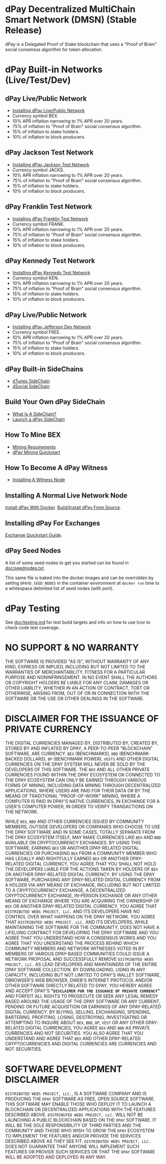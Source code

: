 # dPay Decentralized MultiChain Smart Network (DMSN) (Stable Release)

dPay is a Delegated Proof of Stake blockchain that uses a "Proof of Brain" social consensus algorithm for token allocation.

# dPay Built-in Networks (Live/Test/Dev)

## dPay Live/Public Network
- [Installing dPay Live/Public Network](https://github.com/dpays/dpay/blob/master/doc/networks/dpay-live-network.md)
- Currency symbol BEX.
- 10% APR inflation narrowing to 1% APR over 20 years.
- 75% of inflation to "Proof of Brain" social consensus algorithm.
- 15% of inflation to stake holders.
- 10% of inflation to block producers.

## dPay Jackson Test Network
- [Installing dPay Jackson Test Network](https://github.com/dpays/dpay/blob/master/doc/networks/dpay-jackson-test-network.md)
- Currency symbol JACKS.
- 10% APR inflation narrowing to 1% APR over 20 years.
- 75% of inflation to "Proof of Brain" social consensus algorithm.
- 15% of inflation to stake holders.
- 10% of inflation to block producers.

## dPay Franklin Test Network
- [Installing dPay Franklin Test Network](https://github.com/dpays/dpay/blob/master/doc/networks/dpay-franklin-test-network.md)
- Currency symbol FRANK.
- 10% APR inflation narrowing to 1% APR over 20 years.
- 75% of inflation to "Proof of Brain" social consensus algorithm.
- 15% of inflation to stake holders.
- 10% of inflation to block producers.

## dPay Kennedy Test Network
- [Installing dPay Kennedy Test Network](https://github.com/dpays/dpay/blob/master/doc/networks/dpay-kennedy-test-network.md)
- Currency symbol KEN.
- 10% APR inflation narrowing to 1% APR over 20 years.
- 75% of inflation to "Proof of Brain" social consensus algorithm.
- 15% of inflation to stake holders.
- 10% of inflation to block producers.

## dPay Live/Public Network
- [Installing dPay Jefferson Dev Network](https://github.com/dpays/dpay/blob/master/doc/networks/dpay-jefferson-dev-network.md)
- Currency symbol FREE.
- 10% APR inflation narrowing to 1% APR over 20 years.
- 75% of inflation to "Proof of Brain" social consensus algorithm.
- 15% of inflation to stake holders.
- 10% of inflation to block producers.

## dPay Built-in SideChains
- [dTunes SideChain](https://github.com/dpays/dpay/blob/master/doc/sidechains/dtunes.md)
- [dSocial SideChain](https://github.com/dpays/dpay/blob/master/doc/sidechains/dsocial.md)

## Build Your Own dPay SideChain
- [What Is A SideChain?](https://github.com/dpays/dpay/blob/master/doc/sidechains/about-sidechains.md)
- [Launch a dPay SideChain](https://github.com/dpays/dpay/blob/master/doc/sidechains/launching-sidechains.md)

## How To Mine BEX
- [Mining Requirements](https://github.com/dpays/dpay/blob/master/doc/mining/requirements.md)
- [dPay Mining Quickstart](https://github.com/dpays/dpay/blob/master/doc/mining/quickstart.md)

## How To Become A dPay Witness
- [Installing A Witness Node](https://github.com/dpays/dpay/blob/master/doc/witness/installation.md)

## Installing A Normal Live Network Node
[Install dPay With Docker](https://github.com/dpays/dpay/blob/master/doc/install/live/docker.md).
[Build/Install dPay From Source](https://github.com/dpays/dpay/blob/master/doc/install/live/install.md).

## Installing dPay For Exchanges
[Exchange Quickstart Guide](https://github.com/dpays/dpay/blob/master/doc/exchangequickstart.md).

## dPay Seed Nodes
A list of some seed nodes to get you started can be found in [doc/seednodes.txt](doc/seednodes.txt).

This same file is baked into the docker images and can be overridden by setting `DPAYD_SEED_NODES` in the container environment at `docker run` time to a whitespace delimited list of seed nodes (with port).

# dPay Testing
See [doc/testing.md](doc/testing.md) for test build targets and info on how to use lcov to check code test coverage.


# NO SUPPORT & NO WARRANTY
THE SOFTWARE IS PROVIDED "AS IS", WITHOUT WARRANTY OF ANY KIND, EXPRESS OR IMPLIED, INCLUDING BUT NOT LIMITED TO THE WARRANTIES OF MERCHANTABILITY,
FITNESS FOR A PARTICULAR PURPOSE AND NONINFRINGEMENT. IN NO EVENT SHALL THE AUTHORS OR COPYRIGHT HOLDERS BE LIABLE FOR ANY CLAIM, DAMAGES OR OTHER LIABILITY, WHETHER IN AN ACTION OF CONTRACT, TORT OR OTHERWISE, ARISING FROM, OUT OF OR IN CONNECTION WITH THE SOFTWARE OR THE USE OR OTHER DEALINGS IN THE SOFTWARE.

# DISCLAIMER FOR THE ISSUANCE OF PRIVATE CURRENCY
THE DIGITAL CURRENCIES MANAGED BY, DISTRIBUTED BY, CREATED BY, STORED BY AND INFLATED BY DPAY, A PEER-TO-PEER "BLOCKCHAIN" SOFTWARE, ARE CURRENCY. `BEX` (BENCHMARKS), `BBD` (BENCHMARK-BACKED DOLLARS), `BP` (BENCHMARK POWER), `VESTS` AND OTHER DIGITAL CURRENCIES ON THE DPAY SYSTEM WILL NEVER BE SOLD BY THE DEVELOPERS OF THIS SOFTWARE. THE `BEX` AND ALL OTHER PRIVATE CURRENCIES FOUND WITHIN THE DPAY ECOSYSTEM OR CONNECTED TO THE DPAY ECOSYSTEM CAN ONLY BE EARNED THROUGH VARIOUS FORMS OF MINING, INCLUDING DATA MINING THROUGH DECENTRALIZED APPLICATIONS, WHERE USERS ARE PAID FOR THEIR DATA OR BY THE MEANS OF TRADITIONAL "PROOF-OF-WORK" MINING, WHERE A COMPUTER IS PAID IN DPAY'S NATIVE CURRENCIES, IN EXCHANGE FOR A USER'S COMPUTER POWER, IN ORDER TO VERIFY TRANSACTIONS ON THE NETWORK.

WHILE `BEX`, `BBD` AND OTHER CURRENCIES ISSUED BY COMMUNITY MEMBERS, OUTSIDE DEVELOPERS OR COMPANIES WHO CHOOSE TO USE THE DPAY SOFTWARE AND IN SOME CASES, TOTALLY SEPARATE FROM THE DPAY ECOSYSTEM ITSELF, MAY MAKE CURRENCIES LIKE `BEX` AND `BBD` AVAILABLE ON CRYPTOCURRENCY EXCHANGES. BY USING THIS SOFTWARE, EARNING `BEX` OR ANOTHER DPAY-RELATED DIGITAL CURRENCIES OR PURCHASING `BEX` FROM A COMMUNITY MEMBER WHO HAS LEGALLY AND RIGHTFULLY EARNED `BEX` OR ANOTHER DPAY-RELATED DIGITAL CURRENCY, YOU AGREE THAT YOU SHALL NOT HOLD THE DEVELOPERS LIABLE FOR THE ACTIONS TAKEN BY HOLDERS OF `BEX` OR ANOTHER DPAY-RELATED DIGITAL CURRENCY. BY USING THE DPAY SOFTWARE, PURCHASING ANY DPAY-RELATED DIGITAL CURRENCY FROM A HOLDER VIA ANY MEANS OF EXCHANGE, INCLUDING BUT NOT LIMITED TO A CRYPTOCURRENCY EXCHANGE, A DECENTRALIZED CRYPTOCURRENCY EXCHANGE, IN-PERSON EXCHANGE OR ANY OTHER MEANS OF EXCHANGE WHERE YOU ARE ACQUIRING THE OWNERSHIP OF `BEX` OR ANOTHER DPAY-RELATED DIGITAL CURRENCY, YOU AGREE THAT `DISTRIBUTED WEBS PROJECT, LLC.` AND ITS DEVELOPERS HAVE NO CONTROL OVER WHAT HAPPENS ON THE DPAY NETWORK. YOU AGREE THAT `DISTRIBUTED WEBS PROJECT, LLC.` AND ITS DEVELOPERS, WHILE MAINTAINING THE SOFTWARE FOR THE COMMUNITY, DOES NOT HAVE A LIFELONG CONTRACT FOR DEVELOPING THE DPAY SOFTWARE AND YOU AGREE THAT YOU UNDERSTAND HOW A CONSENSUS WORKS AND YOU AGREE THAT YOU UNDERSTAND THE PROCESS BEHIND WHICH COMMUNITY MEMBERS AND NETWORK WITNESSES VOTED IN BY MEMBERS OF VARIOUS DPAY-BASED COMMUNITIES COULD ISSUE A NETWORK PROPOSAL AND SUCCESSFULLY REMOVE `DISTRIBUTED WEBS PROJECT, LLC.` AS LEAD DEVELOPERS AND MAINTAINERS OF THE ENTIRE DPAY SOFTWARE COLLECTION. BY DOWNLOADING, USING IN ANY CAPACITY, INCLUDING BUT NOT LIMITED TO DPAY'S WALLET SOFTWARE, DBROWSER'S WEB BROWSER, DWEB'S INTERNET PROTOCOL AND/OR OTHER SOFTWARE DIRECTLY RELATED TO DPAY, YOU HEREBY AGREE AND ACCEPT DPAY'S **"`DISCLAIMER FOR THE ISSUANCE OF PRIVATE CURRENCY`"** AND FORFEIT ALL RIGHTS TO PROSECUTE OR SEEK ANY LEGAL REMEDY BASED AROUND THE USAGE OF THE DPAY SOFTWARE OR ANY CURRENT, PENDING OR FUTURE ACQUISITION OR EARNINGS OF ANY DPAY-RELATED DIGITAL CURRENCY. BY BUYING, SELLING, EXCHANGING, SPENDING, BARTERING, PROFITING, LOSING,  DESTROYING, INVESTIGATING OR ATTEMPTING TO INQUIRE ABOUT `BEX`, `BBD`, `BP`,  `VEST` OR ANY OTHER DPAY-RELATED DIGITAL CURRENCIES, YOU AGREE `BEX` AND  `BBD` AS PRIVATE CURRENCIES AND NOT SECURITIES. YOU ALSO AGREE THAT YOU UNDERSTAND AND AGREE THAT `BEX` AND OTHER DPAY-RELATED CRYPTOCURRENCIES AND DIGITAL CURRENCIES ARE CURRENCIES AND NOT SECURITIES.


# SOFTWARE DEVELOPMENT DISCLAIMER
`DISTRIBUTED WEBS PROJECT, LLC.`, IS A SOFTWARE COMPANY AND IS PRODUCING THE `DPAY` SOFTWARE AS FREE, OPEN SOURCE SOFTWARE. THIS SOFTWARE MAY ENABLE THOSE WHO DEPLOY IT TO LAUNCH A BLOCKCHAIN OR DECENTRALIZED APPLICATIONS WITH THE FEATURES DESCRIBED ABOVE. `DISTRIBUTED WEBS PROJECT, LLC.` WILL NOT BE LAUNCHING A PUBLIC BLOCKCHAIN BASED ON THE `DPAY` SOFTWARE. IT WILL BE THE SOLE RESPONSIBILITY OF THIRD PARTIES AND THE COMMUNITY AND THOSE WHO WISH TO GROW THE `DPAY` ECOSYSTEM TO IMPLEMENT THE FEATURES AND/OR PROVIDE THE SERVICES DESCRIBED ABOVE AS THEY SEE FIT. `DISTRIBUTED WEBS PROJECT, LLC.` DOES NOT GUARANTEE THAT ANYONE WILL IMPLEMENT SUCH FEATURES OR PROVIDE SUCH SERVICES OR THAT THE `DPAY` SOFTWARE WILL BE ADOPTED AND DEPLOYED IN ANY WAY.
